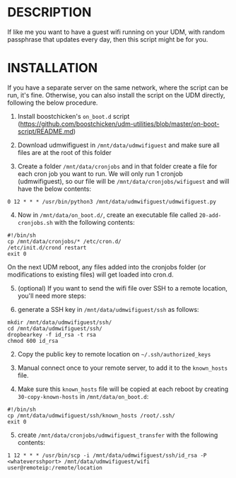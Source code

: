 # DESCRIPTION

If like me you want to have a guest wifi running on your UDM, with random passphrase that updates every day, then this script might be for you.

# INSTALLATION

If you have a separate server on the same network, where the script can be run, it's fine. Otherwise, you can also install the script on the UDM directly, following the below procedure.

1. Install boostchicken's `on_boot.d` script (https://github.com/boostchicken/udm-utilities/blob/master/on-boot-script/README.md)

2. Download udmwifiguest in `/mnt/data/udmwifiguest` and make sure all files are at the root of this folder

3. Create a folder `/mnt/data/cronjobs` and in that folder create a file for each cron job you want to run. We will only run 1 cronjob (udmwifiguest), so our file will be `/mnt/data/cronjobs/wifiguest` and will have the below contents:

```
0 12 * * * /usr/bin/python3 /mnt/data/udmwifiguest/udmwifiguest.py
```

4. Now in `/mnt/data/on_boot.d/`, create an executable file called `20-add-cronjobs.sh` with the following contents:

```
#!/bin/sh
cp /mnt/data/cronjobs/* /etc/cron.d/
/etc/init.d/crond restart
exit 0
```

On the next UDM reboot, any files added into the cronjobs folder (or modifications to existing files) will get loaded into cron.d.

5. (optional) If you want to send the wifi file over SSH to a remote location, you'll need more steps:

  1. generate a SSH key in `/mnt/data/udmwifiguest/ssh` as follows:

```
mkdir /mnt/data/udmwifiguest/ssh/
cd /mnt/data/udmwifiguest/ssh/
dropbearkey -f id_rsa -t rsa
chmod 600 id_rsa
```

  2. Copy the public key to remote location on `~/.ssh/authorized_keys`

  3. Manual connect once to your remote server, to add it to the `known_hosts` file.

  4. Make sure this `known_hosts` file will be copied at each reboot by creating `30-copy-known-hosts` in `/mnt/data/on_boot.d`:

```
#!/bin/sh
cp /mnt/data/udmwifiguest/ssh/known_hosts /root/.ssh/
exit 0
```

  5. create `/mnt/data/cronjobs/udmwifiguest_transfer` with the following contents:

```
1 12 * * * /usr/bin/scp -i /mnt/data/udmwifiguest/ssh/id_rsa -P <whateversshport> /mnt/data/udmwifiguest/wifi user@remoteip:/remote/location
```

